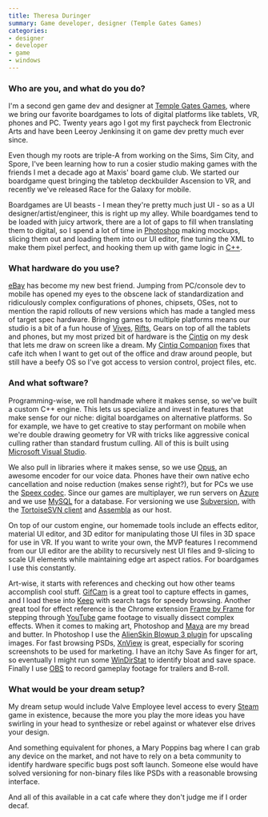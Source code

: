 ```yaml
---
title: Theresa Duringer
summary: Game developer, designer (Temple Gates Games)
categories:
- designer
- developer
- game
- windows
---
```


### Who are you, and what do you do?

I'm a second gen game dev and designer at [Temple Gates Games](http://www.templegatesgames.com/ "A video game company in San Mateo."), where we bring our favorite boardgames to lots of digital platforms like tablets, VR, phones and PC. Twenty years ago I got my first paycheck from Electronic Arts and have been Leeroy Jenkinsing it on game dev pretty much ever since.

Even though my roots are triple-A from working on the Sims, Sim City, and Spore, I've been learning how to run a cosier studio making games with the friends I met a decade ago at Maxis' board game club. We started our boardgame quest bringing the tabletop deckbuilder Ascension to VR, and recently we've released Race for the Galaxy for mobile. 

Boardgames are UI beasts - I mean they're pretty much just UI - so as a UI designer/artist/engineer, this is right up my alley. While boardgames tend to be loaded with juicy artwork, there are a lot of gaps to fill when translating them to digital, so I spend a lot of time in [Photoshop][] making mockups, slicing them out and loading them into our UI editor, fine tuning the XML to make them pixel perfect, and hooking them up with game logic in [C++][c-plusplus]. 

### What hardware do you use?

[eBay][] has become my new best friend. Jumping from PC/console dev to mobile has opened my eyes to the obscene lack of standardization and ridiculously complex configurations of phones, chipsets, OSes, not to mention the rapid rollouts of new versions which has made a tangled mess of target spec hardware. Bringing games to multiple platforms means our studio is a bit of a fun house of [Vives][vive], [Rifts][rift], Gears on top of all the tablets and phones, but my most prized bit of hardware is the [Cintiq][] on my desk that lets me draw on screen like a dream. My [Cintiq Companion][cintiq-companion-2] fixes that cafe itch when I want to get out of the office and draw around people, but still have a beefy OS so I've got access to version control, project files, etc.

### And what software?

Programming-wise, we roll handmade where it makes sense, so we've built a custom C++ engine. This lets us specialize and invest in features that make sense for our niche: digital boardgames on alternative platforms. So for example, we have to get creative to stay performant on mobile when we're double drawing geometry for VR with tricks like aggressive conical culling rather than standard frustum culling. All of this is built using [Microsoft Visual Studio][visual-studio].

We also pull in libraries where it makes sense, so we use [Opus][], an awesome encoder for our voice data. Phones have their own native echo cancellation and noise reduction (makes sense right?), but for PCs we use the [Speex codec][speex]. Since our games are multiplayer, we run servers on [Azure][] and we use [MySQL][] for a database. For versioning we use [Subversion][], with the [TortoiseSVN client][tortoisesvn] and [Assembla][] as our host.

On top of our custom engine, our homemade tools include an effects editor, material UI editor, and 3D editor for manipulating those UI files in 3D space for use in VR. If you want to write your own, the MVP features I recommend from our UI editor are the ability to recursively nest UI files and 9-slicing to scale UI elements while maintaining edge art aspect ratios. For boardgames I use this constantly. 

Art-wise, it starts with references and checking out how other teams accomplish cool stuff. [GifCam][] is a great tool to capture effects in games, and I load these into [Keep][google-keep] with search tags for speedy browsing. Another great tool for effect reference is the Chrome extension [Frame by Frame][frame-by-frame-for-youtube] for stepping through [YouTube][] game footage to visually dissect complex effects. When it comes to making art, Photoshop and [Maya][] are my bread and butter. In Photoshop I use the [AlienSkin Blowup 3 plugin][blowup] for upscaling images. For fast browsing PSDs, [XnView][] is great, especially for scoring screenshots to be used for marketing. I have an itchy Save As finger for art, so eventually I might run some [WinDirStat][] to identify bloat and save space. Finally I use [OBS][obs-studio] to record gameplay footage for trailers and B-roll.

### What would be your dream setup?

My dream setup would include Valve Employee level access to every [Steam][] game in existence, because the more you play the more ideas you have swirling in your head to synthesize or rebel against or whatever else drives your design. 

And something equivalent for phones, a Mary Poppins bag where I can grab any device on the market, and not have to rely on a beta community to identify hardware specific bugs post soft launch. Someone else would have solved versioning for non-binary files like PSDs with a reasonable browsing interface.

And all of this available in a cat cafe where they don't judge me if I order decaf.

[assembla]: https://www.assembla.com/ "A code and task management service."
[azure]: https://azure.microsoft.com/en-us/ "A cloud computing platform."
[blowup]: https://www.alienskin.com/BlowUp/ "An image enlargement Photoshop plugin."
[c-plusplus]: https://en.wikipedia.org/wiki/C%2B%2B "A compiled programming language."
[cintiq-companion-2]: https://www.wacom.com/en-us/products/pen-displays/cintiq-companion-2 "A drawing tablet."
[cintiq]: https://www.wacom.com/en/us/cintiq "A computer screen you can draw on."
[ebay]: https://www.ebay.com/ "An auction service."
[frame-by-frame-for-youtube]: https://chrome.google.com/webstore/detail/frame-by-frame-for-youtub/elkadbdicdciddfkdpmaolomehalghio?hl=en-GB "A Chrome extension to view YouTube videos frame by frame."
[gifcam]: http://blog.bahraniapps.com/gifcam/ "Windows GIF screen capture software."
[google-keep]: https://en.wikipedia.org/wiki/Google_Keep "A note-taking service."
[maya]: https://www.autodesk.com/products/maya/overview "3D animation software."
[mysql]: https://www.mysql.com/ "A relational database server."
[obs-studio]: https://obsproject.com/ "Video recording and streaming software."
[opus]: https://en.wikipedia.org/wiki/Opus_(audio_format) "An audio encoding format."
[photoshop]: https://www.adobe.com/products/photoshop.html "A bitmap image editor."
[rift]: https://en.wikipedia.org/wiki/Oculus_Rift "A virtual reality helmet."
[speex]: https://en.wikipedia.org/wiki/Speex "An audio compression format."
[steam]: https://store.steampowered.com/ "A digital game distribution service."
[subversion]: http://subversion.tigris.org/ "A version control system."
[tortoisesvn]: https://tortoisesvn.net/ "A Subversion client for Windows."
[visual-studio]: http://www.visualstudio.com "A Windows development environment."
[vive]: http://www.htcvr.com/ "A SteamVR headset."
[windirstat]: https://windirstat.net/ "A Windows tool to visualise disk usage."
[xnview]: https://www.xnview.com/en/xnview/ "Media viewer/browser software."
[youtube]: https://www.youtube.com/ "A web site for watching 80's TV commercials and bad mashups."

